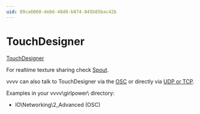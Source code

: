 ```yaml
---
uid: 89ca6060-deb6-48d0-b874-045b85bac42b
---
```


# TouchDesigner


<a href="http://www.derivative.ca/" class="extURL" target="_blank">TouchDesigner</a>  



For realtime texture sharing check [Spout](xref:f10200c2-93fb-4a66-886c-26b8d7a20e6a).  

vvvv can also talk to TouchDesigner via the [OSC](xref:5c4b731d-1e09-44ab-8bc9-8e4bae97bc75) or directly via [UDP or TCP](xref:f77e634d-00d7-4cb1-b9d4-69573c6b9bcd).  

Examples in your vvvv\girlpower\ directory:  
* IO\Networking\2_Advanced (OSC)  

